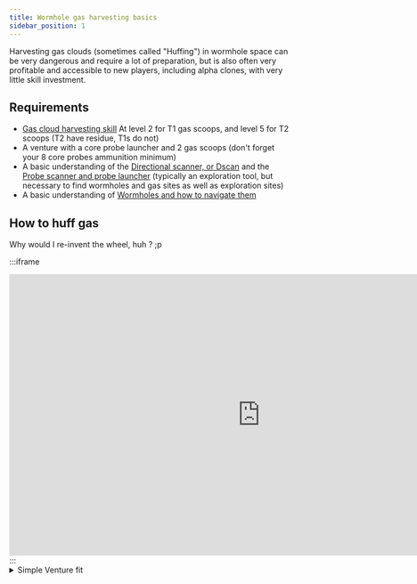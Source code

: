 ```yaml
---
title: Wormhole gas harvesting basics
sidebar_position: 1
---
```


Harvesting gas clouds (sometimes called "Huffing") in wormhole space can be very dangerous and require a lot of preparation, but is also often very profitable and accessible to new players, including alpha clones, with very little skill investment.

## Requirements
- [Gas cloud harvesting skill](https://wiki.eveuniversity.org/Skills:Resource_Processing#Gas_Cloud_Harvesting) At level 2 for T1 gas scoops, and level 5 for T2 scoops (T2 have residue, T1s do not)
- A venture with a core probe launcher and 2 gas scoops (don't forget your 8 core probes ammunition minimum)
- A basic understanding of the [Directional scanner, or Dscan](https://youtu.be/56Yx7nDJlAM) and the [Probe scanner and probe launcher](https://youtu.be/VRNoyPMBcKU) (typically an exploration tool, but necessary to find wormholes and  gas sites as well as exploration sites)
- A basic understanding of [Wormholes and how to navigate them](https://youtu.be/KXchl0usz5M)

## How to huff gas

Why would I re-invent the wheel, huh ? ;p

:::iframe
<iframe width="900" height="506" src="https://www.youtube.com/embed/4T10zNYlywc" frameborder="0" allowfullscreen></iframe>
:::

<details>

  <summary>Simple Venture fit</summary>

This is a cheap, simple T1 fit.
```
[Venture, Venture fit]

Type-D Restrained Inertial Stabilizers

5MN Y-T8 Compact Microwarpdrive
Survey Scanner I
[Empty Med slot]

Gas Cloud Scoop I
Gas Cloud Scoop I
Core Probe Launcher I, Core Scanner Probe I

Small Low Friction Nozzle Joints I
Small Low Friction Nozzle Joints I
Small Low Friction Nozzle Joints I
```

Notes :
- T1 gas scoops can be (and should be, for solo huffing) upgraded for T2 scoops
- Mid slots are very flexilbe. Favor speed and elusiveness over tank. If you get caught, you die, just warp out ASAP.
- You can use a `Warp Core Stabilizer` in the low slot instead, but a lot of WH ganking ships have +5 or +6 warp scrambling strength. Just get out of there before they can lock you, don't hope they can't scram you.

</details>